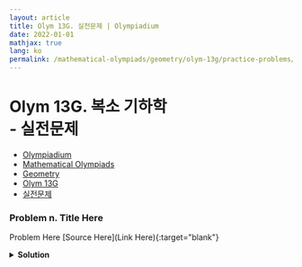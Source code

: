 ```yaml
---
layout: article
title: Olym 13G. 실전문제 | Olympiadium
date: 2022-01-01
mathjax: true
lang: ko
permalink: /mathematical-olympiads/geometry/olym-13g/practice-problems/
---
```

# Olym 13G. 복소 기하학 <br> <ssup> - 실전문제</ssup>

<ul class="breadcrumb">
	<li><a href="{{ site.url }}">Olympiadium</a></li> 
	<li><a href="{{ site.url }}mathematical-olympiads/">Mathematical Olympiads</a></li> 
	<li><a href="{{ site.url }}mathematical-olympiads/geometry/">Geometry</a></li> 
	<li><a href="{{ site.url }}mathematical-olympiads/geometry/olym-13g/">Olym 13G</a></li> 
	<li><a href="{{ site.url }}mathematical-olympiads/geometry/olym-13g/practice-problems/">실전문제</a></li>
</ul>

### Problem n. Title Here
<blueboard> Problem Here </blueboard>
[Source Here](Link Here){:target="blank"}
<pinkborder><details>
<summary><b>Solution</b></summary>
Solution Here. 
</details></pinkborder>
